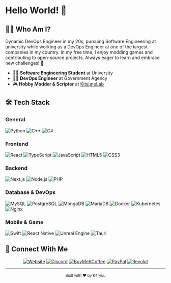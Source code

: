 # Hello World! 👋 

## 🧑‍💻 Who Am I?
Dynamic DevOps Engineer in my 20s, pursuing Software Engineering at university while working as a DevOps Engineer at one of the largest companies in my country. In my free time, I enjoy modding games and contributing to open-source projects. Always eager to learn and embrace new challenges! 🚀

- 👨‍🎓 **Software Engineering Student** at University
- 👨‍💻 **DevOps Engineer** at Government Agency
- 🎮 **Hobby Modder & Scripter** at [KitsuneLab](https://github.com/KitsuneLab-Development)

## 🛠️ Tech Stack
### General
![Python](https://img.shields.io/badge/-Python-3776AB?style=flat-square&logo=python&logoColor=white)
![C++](https://img.shields.io/badge/-C++-00599C?style=flat-square&logo=c%2B%2B&logoColor=white)
![C#](https://img.shields.io/badge/-C%23-239120?style=flat-square&logo=c-sharp&logoColor=white)

### Frontend
![React](https://img.shields.io/badge/-React-61DAFB?style=flat-square&logo=react&logoColor=black)
![TypeScript](https://img.shields.io/badge/-TypeScript-3178C6?style=flat-square&logo=typescript&logoColor=white)
![JavaScript](https://img.shields.io/badge/-JavaScript-F7DF1E?style=flat-square&logo=javascript&logoColor=black)
![HTML5](https://img.shields.io/badge/-HTML5-E34F26?style=flat-square&logo=html5&logoColor=white)
![CSS3](https://img.shields.io/badge/-CSS3-1572B6?style=flat-square&logo=css3&logoColor=white)

### Backend
![Next.js](https://img.shields.io/badge/-Next.js-000000?style=flat-square&logo=next.js&logoColor=white)
![Node.js](https://img.shields.io/badge/-Node.js-339933?style=flat-square&logo=node.js&logoColor=white)
![PHP](https://img.shields.io/badge/-PHP-777BB4?style=flat-square&logo=php&logoColor=white)

### Database & DevOps
![MySQL](https://img.shields.io/badge/-MySQL-4479A1?style=flat-square&logo=mysql&logoColor=white)
![PostgreSQL](https://img.shields.io/badge/-PostgreSQL-336791?style=flat-square&logo=postgresql&logoColor=white)
![MongoDB](https://img.shields.io/badge/-MongoDB-47A248?style=flat-square&logo=mongodb&logoColor=white)
![MariaDB](https://img.shields.io/badge/-MariaDB-003545?style=flat-square&logo=mariadb&logoColor=white)
![Docker](https://img.shields.io/badge/-Docker-2496ED?style=flat-square&logo=docker&logoColor=white)
![Kubernetes](https://img.shields.io/badge/-Kubernetes-326CE5?style=flat-square&logo=kubernetes&logoColor=white)
![Nginx](https://img.shields.io/badge/-Nginx-009639?style=flat-square&logo=nginx&logoColor=white)

### Mobile & Game
![Swift](https://img.shields.io/badge/-Swift-FA7343?style=flat-square&logo=swift&logoColor=white)
![React Native](https://img.shields.io/badge/-React_Native-61DAFB?style=flat-square&logo=react&logoColor=black)
![Unreal Engine](https://img.shields.io/badge/-Unreal_Engine-313131?style=flat-square&logo=unreal-engine&logoColor=white)
![Tauri](https://img.shields.io/badge/-Tauri-FFC131?style=flat-square&logo=tauri&logoColor=black)

## 🤝 Connect With Me
<div align="center">
  
[![Website](https://img.shields.io/badge/-Website-000000?style=for-the-badge&logo=safari&logoColor=white)](https://kitsune-lab.com)
[![Discord](https://img.shields.io/badge/-Discord-5865F2?style=for-the-badge&logo=discord&logoColor=white)](https://kitsune-lab.com/p/discord)
[![BuyMeACoffee](https://img.shields.io/badge/-Buy_Me_A_Coffee-FFDD00?style=for-the-badge&logo=buy-me-a-coffee&logoColor=black)](https://kitsune-lab.com/p/support)
[![PayPal](https://img.shields.io/badge/-PayPal-00457C?style=for-the-badge&logo=paypal&logoColor=white)](https://paypal.me/k4ryuu)
[![Revolut](https://img.shields.io/badge/-Revolut-0075EB?style=for-the-badge&logo=revolut&logoColor=white)](https://revolut.me/k4ryuu)

</div>

---
<div align="center">
  <sub>Built with ❤️ by K4ryuu</sub>
</div>
